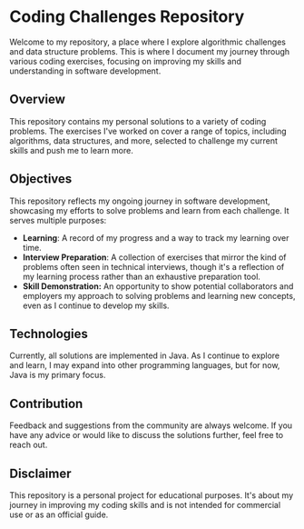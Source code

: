 # **Coding Challenges Repository**

Welcome to my repository, a place where I explore algorithmic challenges and data structure problems. This is where I document my journey through various coding exercises, focusing on improving my skills and understanding in software development.

## Overview
This repository contains my personal solutions to a variety of coding problems. The exercises I've worked on cover a range of topics, including algorithms, data structures, and more, selected to challenge my current skills and push me to learn more.

## Objectives
This repository reflects my ongoing journey in software development, showcasing my efforts to solve problems and learn from each challenge. It serves multiple purposes:

* **Learning**: A record of my progress and a way to track my learning over time.
* **Interview Preparation**: A collection of exercises that mirror the kind of problems often seen in technical interviews, though it's a reflection of my learning process rather than an exhaustive preparation tool.
* **Skill Demonstration:** An opportunity to show potential collaborators and employers my approach to solving problems and learning new concepts, even as I continue to develop my skills.

## Technologies
Currently, all solutions are implemented in Java. As I continue to explore and learn, I may expand into other programming languages, but for now, Java is my primary focus.

## Contribution
Feedback and suggestions from the community are always welcome. If you have any advice or would like to discuss the solutions further, feel free to reach out.

## Disclaimer
This repository is a personal project for educational purposes. It's about my journey in improving my coding skills and is not intended for commercial use or as an official guide.  

